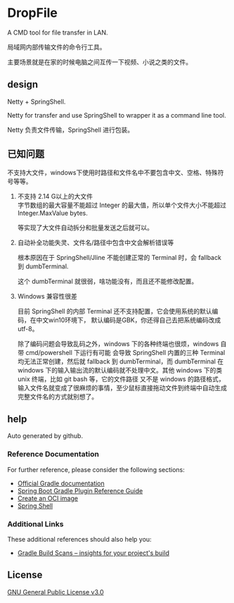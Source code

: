 # DropFile  

A CMD tool for file transfer in LAN. 

局域网内部传输文件的命令行工具。

主要场景就是在家的时候电脑之间互传一下视频、小说之类的文件。



## design 

Netty + SpringShell. 

Netty for transfer and use SpringShell to wrapper it as a command line tool.

Netty 负责文件传输，SpringShell 进行包装。

## 已知问题  

不支持大文件，windows下使用时路径和文件名中不要包含中文、空格、特殊符号等等。

1. 不支持 2.14 G以上的大文件  
   字节数组的最大容量不能超过 Integer 的最大值，所以单个文件大小不能超过 Integer.MaxValue bytes. 
   
   等实现了大文件自动拆分和批量发送之后就可以。  

2. 自动补全功能失灵、文件名/路径中包含中文会解析错误等  

   根本原因在于 SpringShell/Jline 不能创建正常的 Terminal 时，会 fallback 到 dumbTerminal.  
   
   这个 dumbTerminal 就很弱，啥功能没有，而且还不能修改配置。 

3. Windows 兼容性很差   

   目前 SpringShell 的内部 Terminal 还不支持配置，它会使用系统的默认编码，在中文win10环境下，
   默认编码是GBK，你还得自己去把系统编码改成utf-8。
   
   除了编码问题会导致乱码之外，windows 下的各种终端也很烦，windows 自带 cmd/powershell 下运行有可能
会导致 SpringShell 内置的三种 Terminal 均无法正常创建，然后就 fallback 到 dumbTerminal，而 dumbTerminal 
在 windows 下的输入输出流的默认编码就不处理中文。其他 windows 下的类 unix 终端，比如 git bash 等，它的文件路径
又不是 windows 的路径格式，输入文件名就变成了很麻烦的事情，至少鼠标直接拖动文件到终端中自动生成完整文件名的方式就别想了。


## help 

Auto generated by github.

### Reference Documentation
For further reference, please consider the following sections:

* [Official Gradle documentation](https://docs.gradle.org)
* [Spring Boot Gradle Plugin Reference Guide](https://docs.spring.io/spring-boot/docs/3.0.5/gradle-plugin/reference/html/)
* [Create an OCI image](https://docs.spring.io/spring-boot/docs/3.0.5/gradle-plugin/reference/html/#build-image)
* [Spring Shell](https://spring.io/projects/spring-shell)

### Additional Links
These additional references should also help you:

* [Gradle Build Scans – insights for your project's build](https://scans.gradle.com#gradle)

## License 
[GNU General Public License v3.0](./LICENSE)
